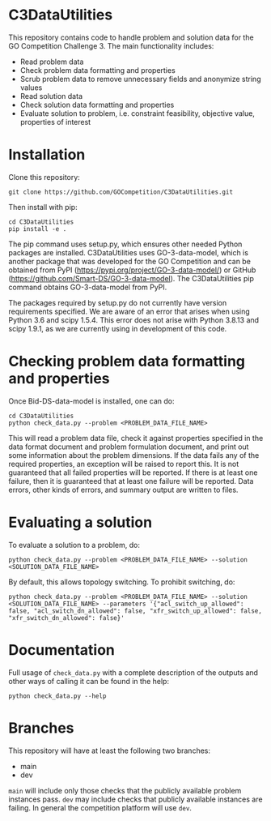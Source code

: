 # C3DataUtilities

This repository contains code to handle problem and solution data for the GO Competition Challenge 3. The main functionality includes:
* Read problem data
* Check problem data formatting and properties
* Scrub problem data to remove unnecessary fields and anonymize string values
* Read solution data
* Check solution data formatting and properties
* Evaluate solution to problem, i.e. constraint feasibility, objective value, properties of interest

# Installation

Clone this repository:

```
git clone https://github.com/GOCompetition/C3DataUtilities.git
```

Then install with pip:

```
cd C3DataUtilities
pip install -e .
```

The pip command uses setup.py, which ensures other needed Python packages are installed.
C3DataUtilities uses GO-3-data-model, which is another package that was developed for the GO Competition
and can be obtained from PyPI (https://pypi.org/project/GO-3-data-model/) or GitHub (https://github.com/Smart-DS/GO-3-data-model).
The C3DataUtilities pip command obtains GO-3-data-model from PyPI.

The packages required by setup.py do not currently have version requirements specified. We are aware of an error that arises when using Python 3.6 and scipy 1.5.4. This error does not arise with Python 3.8.13 and scipy 1.9.1, as we are currently using in development of this code.

# Checking problem data formatting and properties

Once Bid-DS-data-model is installed, one can do:

```
cd C3DataUtilities
python check_data.py --problem <PROBLEM_DATA_FILE_NAME>
```

This will read a problem data file, check it against properties specified in the data format document and problem formulation document, and print out some information about the problem dimensions. If the data fails any of the required properties, an exception will be raised to report this. It is not guaranteed that all failed properties will be reported. If there is at least one failure, then it is guaranteed that at least one failure will be reported. Data errors, other kinds of errors, and summary output are written to files.

# Evaluating a solution

To evaluate a solution to a problem, do:

```
python check_data.py --problem <PROBLEM_DATA_FILE_NAME> --solution <SOLUTION_DATA_FILE_NAME>
```

By default, this allows topology switching. To prohibit switching, do:

```
python check_data.py --problem <PROBLEM_DATA_FILE_NAME> --solution <SOLUTION_DATA_FILE_NAME> --parameters '{"acl_switch_up_allowed": false, "acl_switch_dn_allowed": false, "xfr_switch_up_allowed": false, "xfr_switch_dn_allowed": false}'
```

# Documentation

Full usage of ```check_data.py``` with a complete description of the outputs and other ways of calling it can be found in the help:

```
python check_data.py --help
```

# Branches

This repository will have at least the following two branches:
* main
* dev

```main``` will include only those checks that the publicly available problem instances pass.
```dev``` may include checks that publicly available instances are failing.
In general the competition platform will use ```dev```.

